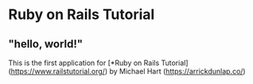 # Ruby on Rails Tutorial

## "hello, world!"

This is the first application for [*Ruby on Rails Tutorial] (https://www.railstutorial.org/) by Michael Hart 
(https://arrickdunlap.co/)
